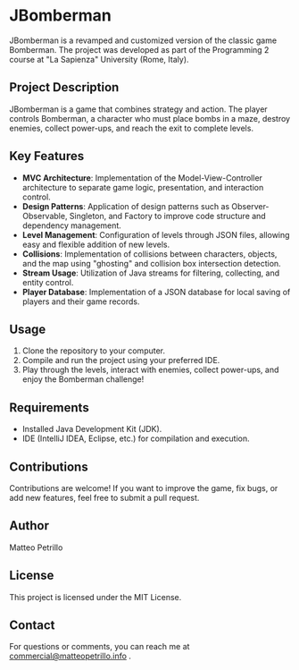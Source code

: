 # JBomberman

JBomberman is a revamped and customized version of the classic game Bomberman. The project was developed as part of the Programming 2 course at "La Sapienza" University (Rome, Italy).

## Project Description

JBomberman is a game that combines strategy and action. The player controls Bomberman, a character who must place bombs in a maze, destroy enemies, collect power-ups, and reach the exit to complete levels.

## Key Features

- **MVC Architecture**: Implementation of the Model-View-Controller architecture to separate game logic, presentation, and interaction control.
- **Design Patterns**: Application of design patterns such as Observer-Observable, Singleton, and Factory to improve code structure and dependency management.
- **Level Management**: Configuration of levels through JSON files, allowing easy and flexible addition of new levels.
- **Collisions**: Implementation of collisions between characters, objects, and the map using "ghosting" and collision box intersection detection.
- **Stream Usage**: Utilization of Java streams for filtering, collecting, and entity control.
- **Player Database**: Implementation of a JSON database for local saving of players and their game records.

## Usage

1. Clone the repository to your computer.
2. Compile and run the project using your preferred IDE.
3. Play through the levels, interact with enemies, collect power-ups, and enjoy the Bomberman challenge!

## Requirements

- Installed Java Development Kit (JDK).
- IDE (IntelliJ IDEA, Eclipse, etc.) for compilation and execution.

## Contributions

Contributions are welcome! If you want to improve the game, fix bugs, or add new features, feel free to submit a pull request.

## Author

Matteo Petrillo

## License

This project is licensed under the MIT License.

## Contact

For questions or comments, you can reach me at commercial@matteopetrillo.info .
